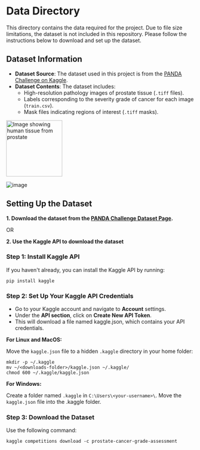 # Data Directory

This directory contains the data required for the project. Due to file size limitations, the dataset is not included in this repository. Please follow the instructions below to download and set up the dataset.

## Dataset Information

- **Dataset Source**: The dataset used in this project is from the [PANDA Challenge on Kaggle](https://www.kaggle.com/competitions/prostate-cancer-grade-assessment).
- **Dataset Contents**: The dataset includes:
  - High-resolution pathology images of prostate tissue (`.tiff` files).
  - Labels corresponding to the severity grade of cancer for each image (`train.csv`).
  - Mask files indicating regions of interest (`.tiff` masks).

<img src="assets/99f04177-925f-4f82-a95d-57183bc67328.png" alt="Image showing human tissue from prostate" width="150"/>

![image](https://github.com/user-attachments/assets/99f04177-925f-4f82-a95d-57183bc67328)


## Setting Up the Dataset

**1. Download the dataset from the [PANDA Challenge Dataset Page](https://www.kaggle.com/competitions/prostate-cancer-grade-assessment/data).**
   
   OR
   
**2. Use the Kaggle API to download the dataset**

### Step 1: Install Kaggle API

If you haven't already, you can install the Kaggle API by running:
      
    pip install kaggle

### Step 2: Set Up Your Kaggle API Credentials

  - Go to your Kaggle account and navigate to **Account** settings.
  - Under the **API section**, click on **Create New API Token**.
  - This will download a file named kaggle.json, which contains your API credentials.

  **For Linux and MacOS:**
  
  Move the `kaggle.json` file to a hidden `.kaggle` directory in your home folder:

    mkdir -p ~/.kaggle
    mv ~/<downloads-folder>/kaggle.json ~/.kaggle/
    chmod 600 ~/.kaggle/kaggle.json
    
  **For Windows:**
  
  Create a folder named `.kaggle` in `C:\Users\<your-username>\`. Move the `kaggle.json` file into the .kaggle folder.

### Step 3: Download the Dataset

Use the following command:

    kaggle competitions download -c prostate-cancer-grade-assessment

